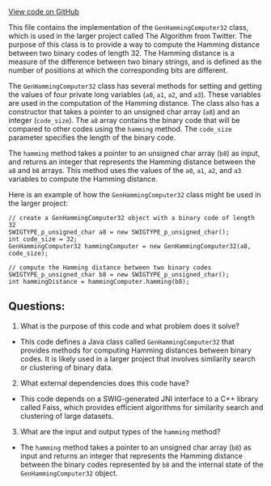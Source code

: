 [View code on GitHub](https://github.com/misbahsy/the-algorithm/ann/src/main/java/com/twitter/ann/faiss/swig/GenHammingComputer32.java)

This file contains the implementation of the `GenHammingComputer32` class, which is used in the larger project called The Algorithm from Twitter. The purpose of this class is to provide a way to compute the Hamming distance between two binary codes of length 32. The Hamming distance is a measure of the difference between two binary strings, and is defined as the number of positions at which the corresponding bits are different.

The `GenHammingComputer32` class has several methods for setting and getting the values of four private long variables (`a0`, `a1`, `a2`, and `a3`). These variables are used in the computation of the Hamming distance. The class also has a constructor that takes a pointer to an unsigned char array (`a8`) and an integer (`code_size`). The `a8` array contains the binary code that will be compared to other codes using the `hamming` method. The `code_size` parameter specifies the length of the binary code.

The `hamming` method takes a pointer to an unsigned char array (`b8`) as input, and returns an integer that represents the Hamming distance between the `a8` and `b8` arrays. This method uses the values of the `a0`, `a1`, `a2`, and `a3` variables to compute the Hamming distance.

Here is an example of how the `GenHammingComputer32` class might be used in the larger project:

```
// create a GenHammingComputer32 object with a binary code of length 32
SWIGTYPE_p_unsigned_char a8 = new SWIGTYPE_p_unsigned_char();
int code_size = 32;
GenHammingComputer32 hammingComputer = new GenHammingComputer32(a8, code_size);

// compute the Hamming distance between two binary codes
SWIGTYPE_p_unsigned_char b8 = new SWIGTYPE_p_unsigned_char();
int hammingDistance = hammingComputer.hamming(b8);
```
## Questions: 
 1. What is the purpose of this code and what problem does it solve?
- This code defines a Java class called `GenHammingComputer32` that provides methods for computing Hamming distances between binary codes. It is likely used in a larger project that involves similarity search or clustering of binary data.

2. What external dependencies does this code have?
- This code depends on a SWIG-generated JNI interface to a C++ library called Faiss, which provides efficient algorithms for similarity search and clustering of large datasets.

3. What are the input and output types of the `hamming` method?
- The `hamming` method takes a pointer to an unsigned char array (`b8`) as input and returns an integer that represents the Hamming distance between the binary codes represented by `b8` and the internal state of the `GenHammingComputer32` object.